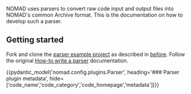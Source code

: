 NOMAD uses parsers to convert raw code input and output files into NOMAD's common Archive format. This is the documentation on how to develop such a parser.

## Getting started

Fork and clone the [parser example project](https://github.com/nomad-coe/nomad-parser-plugin-example) as described in [before](plugins.md). Follow the original [How-to write a parser](../develop/parsers.md) documentation.

{{pydantic_model('nomad.config.plugins.Parser', heading='### Parser plugin metadata', hide=['code_name','code_category','code_homepage','metadata'])}}